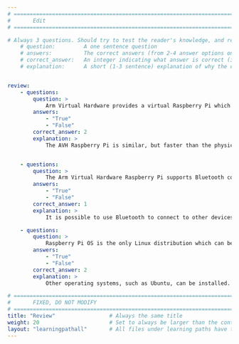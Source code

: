 ```yaml
---
# ================================================================================
#       Edit
# ================================================================================

# Always 3 questions. Should try to test the reader's knowledge, and reinforce the key points you want them to remember.
    # question:         A one sentence question
    # answers:          The correct answers (from 2-4 answer options only). Should be surrounded by quotes.
    # correct_answer:   An integer indicating what answer is correct (index starts from 0)
    # explanation:      A short (1-3 sentence) explanation of why the correct answer is correct. Can add aditional context if desired


review:
    - questions:
        question: >
            Arm Virtual Hardware provides a virtual Raspberry Pi which is similar, but slower than a real Raspberry Pi.
        answers:
            - "True"
            - "False"
        correct_answer: 2                     
        explanation: >
            The AVH Raspberry Pi is similar, but faster than the physical Raspberry Pi. 


    - questions:
        question: >
            The Arm Virtual Hardware Raspberry Pi supports Bluetooth connections with other devices in AVH
        answers:
            - "True"
            - "False"
        correct_answer: 1                     
        explanation: >
            It is possible to use Bluetooth to connect to other devices in AVH

    - questions:
        question: >
            Raspberry Pi OS is the only Linux distribution which can be run on the virtual Raspberry Pi in AVH
        answers:
            - "True"
            - "False"
        correct_answer: 2                     
        explanation: >
            Other operating systems, such as Ubuntu, can be installed. 

# ================================================================================
#       FIXED, DO NOT MODIFY
# ================================================================================
title: "Review"                 # Always the same title
weight: 20                      # Set to always be larger than the content in this path
layout: "learningpathall"       # All files under learning paths have this same wrapper
---
```

